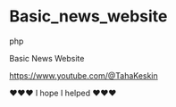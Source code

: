 # Basic_news_website
 php

Basic News Website

https://www.youtube.com/@TahaKeskin

❤❤❤ I hope I helped ❤❤❤